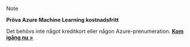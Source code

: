 > [!NOTE]
> 
> **Pröva Azure Machine Learning kostnadsfritt**
>
> Det behövs inte något kreditkort eller någon Azure-prenumeration. <a href="https://studio.azureml.net/?selectAccess=true&o=2" target="_blank">**Kom igång nu >**</a>
> 
> 

